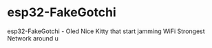 # esp32-FakeGotchi
esp32-FakeGotchi - Oled Nice Kitty that start jamming WiFi Strongest Network around u
